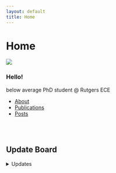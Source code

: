```yaml
---
layout: default
title: Home
---
```


# Home

<div class="home-grid">
    <div class="grid-img">
        <img src="{{ '/assets/img/index.JPG' | relative_url }}">
    </div>
    <div class="grid-desc">
    <h3>Hello!</h3>
        below average PhD student @ Rutgers ECE
        <!-- I'll leave that question up to you. -->
        <ul>
            <li><a href="/about">About</a></li>
            <li><a href="/publications">Publications</a></li>
            <li><a href="/posts">Posts</a></li>
        </ul>
    </div>
</div>
<br><br>

## Update Board
<details>
    <summary>Updates</summary><ul>
        <li>No Update</li>
    </ul>
</details>
